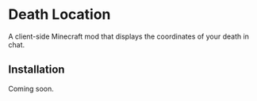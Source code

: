 # Death Location

A client-side Minecraft mod that displays the coordinates of your death in chat.

## Installation

Coming soon.